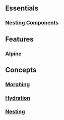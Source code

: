 ## Essentials
### [Nesting Components](https://github.com/cerori/livewire-translation/blob/main/livewire-Hydration.md)

## Features
### [Alpine](https://github.com/cerori/livewire-translation/blob/main/livewire-alpine.md)

## Concepts
### [Morphing](https://github.com/cerori/livewire-translation/blob/main/livewire-morphing.md)
### [Hydration](https://github.com/cerori/livewire-translation/blob/main/livewire-Hydration.md)
### [Nesting](https://github.com/cerori/livewire-translation/blob/main/livewire-Nesting.md)
